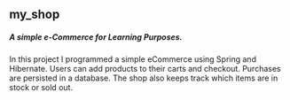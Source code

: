 ## my_shop
##### A simple e-Commerce for Learning Purposes.

In this project I programmed a simple eCommerce using Spring and Hibernate. Users can add products to their carts and checkout. Purchases are persisted in a database. The shop also keeps track which items are in stock or sold out.
